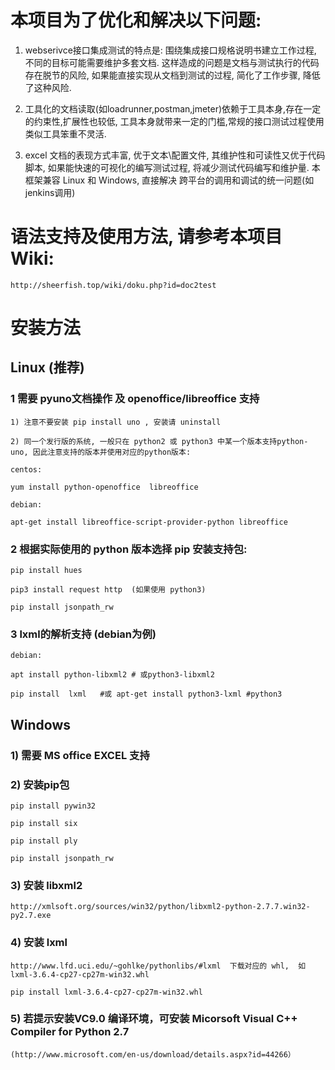 
# 本项目为了优化和解决以下问题:

1) webserivce接口集成测试的特点是: 围绕集成接口规格说明书建立工作过程, 不同的目标可能需要维护多套文档. 这样造成的问题是文档与测试执行的代码存在脱节的风险, 如果能直接实现从文档到测试的过程, 简化了工作步骤, 降低了这种风险.

2) 工具化的文档读取(如loadrunner,postman,jmeter)依赖于工具本身,存在一定的约束性,扩展性也较低, 工具本身就带来一定的门槛,常规的接口测试过程使用类似工具笨重不灵活.

3) excel 文档的表现方式丰富, 优于文本\配置文件, 其维护性和可读性又优于代码脚本, 如果能快速的可视化的编写测试过程, 将减少测试代码编写和维护量. 本框架兼容 Linux 和 Windows, 直接解决 跨平台的调用和调试的统一问题(如jenkins调用) 


# 语法支持及使用方法,  请参考本项目Wiki:

	http://sheerfish.top/wiki/doku.php?id=doc2test


# 安装方法
## Linux (推荐)

### 1 需要 pyuno文档操作 及 openoffice/libreoffice 支持

	1) 注意不要安装 pip install uno , 安装请 uninstall

	2) 同一个发行版的系统, 一般只在 python2 或 python3 中某一个版本支持python-uno, 因此注意支持的版本并使用对应的python版本:

	centos:

	yum install python-openoffice  libreoffice

	debian:

	apt-get install libreoffice-script-provider-python libreoffice

### 2 根据实际使用的 python 版本选择 pip 安装支持包:

	pip install hues

	pip3 install request http  (如果使用 python3)

	pip install jsonpath_rw

### 3 lxml的解析支持 (debian为例)

	debian:

	apt install python-libxml2 # 或python3-libxml2

	pip install  lxml   #或 apt-get install python3-lxml #python3

## Windows

### 1) 需要 MS office EXCEL 支持

### 2) 安装pip包

	pip install pywin32

	pip install six

	pip install ply

	pip install jsonpath_rw

### 3) 安装 libxml2

	http://xmlsoft.org/sources/win32/python/libxml2-python-2.7.7.win32-py2.7.exe

### 4) 安装 lxml

	http://www.lfd.uci.edu/~gohlke/pythonlibs/#lxml  下载对应的 whl,  如 lxml‑3.6.4‑cp27‑cp27m‑win32.whl

	pip install lxml‑3.6.4‑cp27‑cp27m‑win32.whl

### 5) 若提示安装VC9.0 编译环境，可安装 Micorsoft Visual C++ Compiler for Python 2.7

	(http://www.microsoft.com/en-us/download/details.aspx?id=44266）

